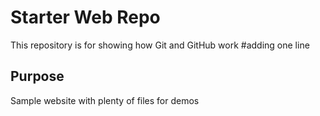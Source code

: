 # Starter Web Repo

This repository is for showing how Git and GitHub work
#adding one line
## Purpose

Sample website with plenty of files for demos
